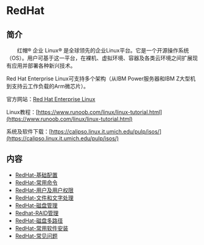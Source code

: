 # RedHat

## 简介
&#8195;&#8195;红帽® 企业 Linux® 是全球领先的企业Linux平台。它是一个开源操作系统（OS）。用户可基于这一平台，在裸机、虚拟环境、容器及各类云环境之间扩展现有应用并部署各种新兴技术。

Red Hat Enterprise Linux可支持多个架构（从IBM Power服务器和IBM Z大型机到支持云工作负载的Arm微芯片）。

官方网站：[Red Hat Enterprise Linux](https://www.redhat.com/zh/technologies/linux-platforms/enterprise-linux)

Linux教程：[https://www.runoob.com/linux/linux-tutorial.html](https://www.runoob.com/linux/linux-tutorial.html)

系统及软件下载：[https://calipso.linux.it.umich.edu/pulp/isos/](https://calipso.linux.it.umich.edu/pulp/isos/)

## 内容
- [RedHat-基础配置](https://gitbook.big1000.com/05-IBM_Operating_System/05-RedHat/01-RedHat-%E5%9F%BA%E7%A1%80%E9%85%8D%E7%BD%AE.html)
- [RedHat-常用命令](https://gitbook.big1000.com/05-IBM_Operating_System/05-RedHat/02-RedHat-%E5%B8%B8%E7%94%A8%E5%91%BD%E4%BB%A4.html)
- [RedHat-用户及用户权限](https://gitbook.big1000.com/05-IBM_Operating_System/05-RedHat/03-RedHat-%E7%94%A8%E6%88%B7%E5%8F%8A%E7%94%A8%E6%88%B7%E6%9D%83%E9%99%90.html)
- [RedHat-文件和文字处理](https://gitbook.big1000.com/05-IBM_Operating_System/05-RedHat/04-RedHat-%E6%96%87%E4%BB%B6%E5%92%8C%E6%96%87%E5%AD%97%E5%A4%84%E7%90%86.html)
- [RedHat-磁盘管理](https://gitbook.big1000.com/05-IBM_Operating_System/05-RedHat/05-RedHat-%E7%A3%81%E7%9B%98%E7%AE%A1%E7%90%86.html)
- [Redhat-RAID管理](https://gitbook.big1000.com/05-IBM_Operating_System/05-RedHat/06-Redhat-RAID%E7%AE%A1%E7%90%86.html)
- [RedHat-磁盘多路径](https://gitbook.big1000.com/05-IBM_Operating_System/05-RedHat/07-RedHat-%E7%A3%81%E7%9B%98%E5%A4%9A%E8%B7%AF%E5%BE%84.html)
- [RedHat-常用软件安装](https://gitbook.big1000.com/05-IBM_Operating_System/05-RedHat/20-RedHat-%E5%B8%B8%E7%94%A8%E8%BD%AF%E4%BB%B6%E5%AE%89%E8%A3%85.html)
- [RedHat-常见问题](https://gitbook.big1000.com/05-IBM_Operating_System/05-RedHat/21-RedHat-%E5%B8%B8%E8%A7%81%E9%97%AE%E9%A2%98.html)

